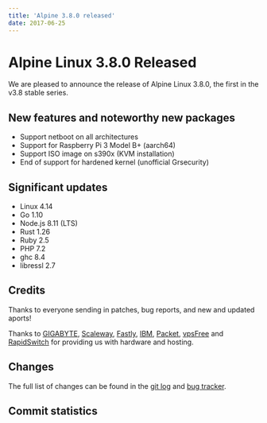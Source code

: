 ```yaml
---
title: 'Alpine 3.8.0 released'
date: 2017-06-25
---
```


Alpine Linux 3.8.0 Released
===========================

We are pleased to announce the release of Alpine Linux 3.8.0, the first in
the v3.8 stable series.

New features and noteworthy new packages
----------------------------------------
* Support netboot on all architectures
* Support for Raspberry Pi 3 Model B+ (aarch64)
* Support ISO image on s390x (KVM installation)
* End of support for hardened kernel (unofficial Grsecurity)

Significant updates
-------------------
* Linux 4.14
* Go 1.10
* Node.js 8.11 (LTS)
* Rust 1.26
* Ruby 2.5
* PHP 7.2
* ghc 8.4
* libressl 2.7

Credits
-------
Thanks to everyone sending in patches, bug reports, and new and updated aports!

Thanks to [GIGABYTE][1], [Scaleway][2], [Fastly][3], [IBM][4], [Packet][5],
[vpsFree][6] and [RapidSwitch][7] for providing us with hardware and
hosting.

Changes
-------
The full list of changes can be found in the [git log][8] and [bug tracker][9].


[1]: http://b2b.gigabyte.com/
[2]: https://scaleway.com/
[3]: https://www.fastly.com/
[4]: https://ibm.com/
[5]: https://packet.net/
[6]: https://vpsfree.org
[7]: https://www.rapidswitch.com/
[8]: http://git.alpinelinux.org/cgit/aports/log/?h=v3.8.0
[9]: https://bugs.alpinelinux.org/versions/125


Commit statistics
-----------------
<pre>
</pre>

